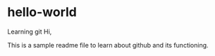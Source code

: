 # hello-world
Learning git
Hi, 

This is a sample readme file to learn about github and its functioning.
